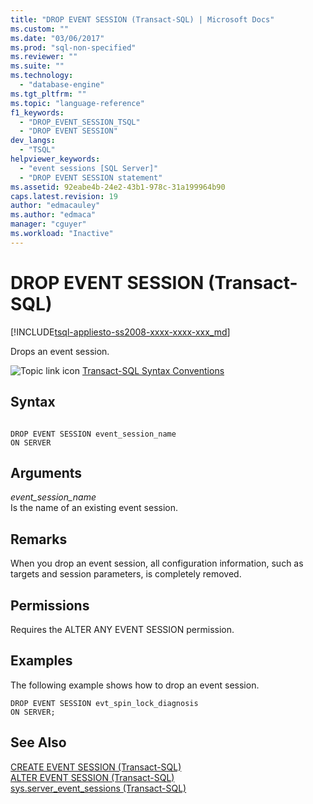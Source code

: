 ```yaml
---
title: "DROP EVENT SESSION (Transact-SQL) | Microsoft Docs"
ms.custom: ""
ms.date: "03/06/2017"
ms.prod: "sql-non-specified"
ms.reviewer: ""
ms.suite: ""
ms.technology: 
  - "database-engine"
ms.tgt_pltfrm: ""
ms.topic: "language-reference"
f1_keywords: 
  - "DROP_EVENT_SESSION_TSQL"
  - "DROP EVENT SESSION"
dev_langs: 
  - "TSQL"
helpviewer_keywords: 
  - "event sessions [SQL Server]"
  - "DROP EVENT SESSION statement"
ms.assetid: 92eabe4b-24e2-43b1-978c-31a199964b90
caps.latest.revision: 19
author: "edmacauley"
ms.author: "edmaca"
manager: "cguyer"
ms.workload: "Inactive"
---
```

# DROP EVENT SESSION (Transact-SQL)
[!INCLUDE[tsql-appliesto-ss2008-xxxx-xxxx-xxx_md](../../includes/tsql-appliesto-ss2008-xxxx-xxxx-xxx-md.md)]

  Drops an event session.  
  
 ![Topic link icon](../../database-engine/configure-windows/media/topic-link.gif "Topic link icon") [Transact-SQL Syntax Conventions](../../t-sql/language-elements/transact-sql-syntax-conventions-transact-sql.md)  
  
## Syntax  
  
```  
  
DROP EVENT SESSION event_session_name  
ON SERVER  
```  
  
## Arguments  
 *event_session_name*  
 Is the name of an existing event session.  
  
## Remarks  
 When you drop an event session, all configuration information, such as targets and session parameters, is completely removed.  
  
## Permissions  
 Requires the ALTER ANY EVENT SESSION permission.  
  
## Examples  
 The following example shows how to drop an event session.  
  
```  
DROP EVENT SESSION evt_spin_lock_diagnosis  
ON SERVER;  
```  
  
## See Also  
 [CREATE EVENT SESSION &#40;Transact-SQL&#41;](../../t-sql/statements/create-event-session-transact-sql.md)   
 [ALTER EVENT SESSION &#40;Transact-SQL&#41;](../../t-sql/statements/alter-event-session-transact-sql.md)   
 [sys.server_event_sessions &#40;Transact-SQL&#41;](../../relational-databases/system-catalog-views/sys-server-event-sessions-transact-sql.md)  
  
  
